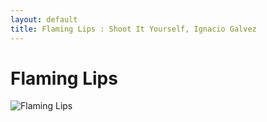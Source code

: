 ```yaml
---
layout: default
title: Flaming Lips : Shoot It Yourself, Ignacio Galvez
---
```


# Flaming Lips

![Flaming Lips](http://assets.farmhouse.co/publishing/1-shoot-it-yourself/images/flaming-lips-1.jpg)
